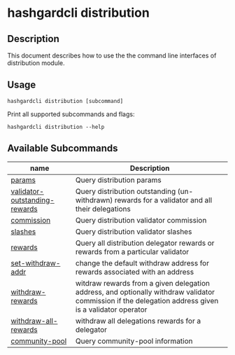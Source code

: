 # hashgardcli distribution

## Description

This document describes how to use the the command line interfaces of distribution module.


## Usage

```shell
hashgardcli distribution [subcommand]
```

Print all supported subcommands and flags:

```shell
hashgardcli distribution --help
```

## Available Subcommands

| name                          | Description                                                 |
| --------------------------------| --------------------------------------------------------------|
| [params](params.md)  |Query distribution params |
| [validator-outstanding-rewards](validator-outstanding-rewards.md)  |Query distribution outstanding (un-withdrawn) rewards for a validator and all their delegations|
| [commission](commission.md)  |Query distribution validator commission|
| [slashes](slashes.md)  |Query distribution validator slashes|
| [rewards](rewards.md)  |Query all distribution delegator rewards or rewards from a particular validator|
| [set-withdraw-addr](set-withdraw-address.md)  |change the default withdraw address for rewards associated with an address|
| [withdraw-rewards](withdraw-rewards.md) |witdraw rewards from a given delegation address, and optionally withdraw validator commission if the delegation address given is a validator operator|
| [withdraw-all-rewards](withdraw-rewards.md) | withdraw all delegations rewards for a delegator|
| [community-pool](community-pool.md)  | Query community-pool information|
